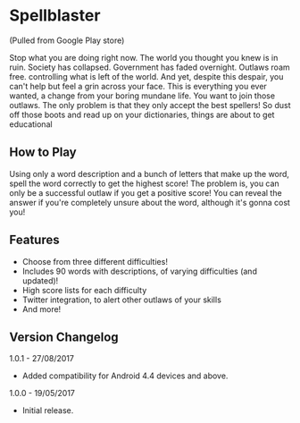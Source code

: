 # Spellblaster

(Pulled from Google Play store)

Stop what you are doing right now. The world you thought you knew is in ruin. Society has collapsed. Government has faded overnight. Outlaws roam free. controlling what is left of the world. And yet, despite this despair, you can't help but feel a grin across your face. This is everything you ever wanted, a change from your boring mundane life. You want to join those outlaws. The only problem is that they only accept the best spellers! So dust off those boots and read up on your dictionaries, things are about to get educational

## How to Play

Using only a word description and a bunch of letters that make up the word, spell the word correctly to get the highest score! The problem is, you can only be a successful outlaw if you get a positive score! You can reveal the answer if you're completely unsure about the word, although it's gonna cost you!


## Features

- Choose from three different difficulties!
- Includes 90 words with descriptions, of varying difficulties (and updated)!
- High score lists for each difficulty
- Twitter integration, to alert other outlaws of your skills
- And more!


## Version Changelog

1.0.1 - 27/08/2017
- Added compatibility for Android 4.4 devices and above.

1.0.0 - 19/05/2017 
- Initial release.
